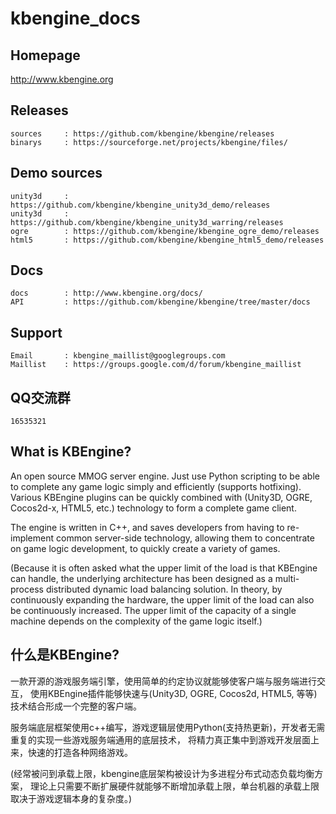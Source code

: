 kbengine_docs
=============

## Homepage
http://www.kbengine.org

## Releases
	sources		: https://github.com/kbengine/kbengine/releases 
	binarys		: https://sourceforge.net/projects/kbengine/files/

## Demo sources
	unity3d		: https://github.com/kbengine/kbengine_unity3d_demo/releases
	unity3d		: https://github.com/kbengine/kbengine_unity3d_warring/releases
	ogre		: https://github.com/kbengine/kbengine_ogre_demo/releases
	html5		: https://github.com/kbengine/kbengine_html5_demo/releases


## Docs
	docs		: http://www.kbengine.org/docs/
	API			: https://github.com/kbengine/kbengine/tree/master/docs
	
## Support
	Email		: kbengine_maillist@googlegroups.com
	Maillist	: https://groups.google.com/d/forum/kbengine_maillist

## QQ交流群
	16535321

## What is KBEngine?
An open source MMOG server engine. 
Just use Python scripting to be able to complete any game logic simply and efficiently (supports hotfixing).
Various KBEngine plugins can be quickly combined with (Unity3D, OGRE, Cocos2d-x, HTML5, etc.) technology to 
form a complete game client.

The engine is written in C++, and saves developers from having to re-implement common server-side 
technology, allowing them to concentrate on game logic development, to quickly create a variety of games.

(Because it is often asked what the upper limit of the load is that KBEngine can handle, the underlying 
architecture has been designed as a multi-process distributed dynamic load balancing solution. In theory, 
by continuously expanding the hardware, the upper limit of the load can also be continuously increased. 
The upper limit of the capacity of a single machine depends on the complexity of the game logic itself.)

## 什么是KBEngine?
一款开源的游戏服务端引擎，使用简单的约定协议就能够使客户端与服务端进行交互，
使用KBEngine插件能够快速与(Unity3D, OGRE, Cocos2d, HTML5, 等等)技术结合形成一个完整的客户端。

服务端底层框架使用c++编写，游戏逻辑层使用Python(支持热更新)，开发者无需重复的实现一些游戏服务端通用的底层技术，
将精力真正集中到游戏开发层面上来，快速的打造各种网络游戏。

(经常被问到承载上限，kbengine底层架构被设计为多进程分布式动态负载均衡方案，
理论上只需要不断扩展硬件就能够不断增加承载上限，单台机器的承载上限取决于游戏逻辑本身的复杂度。)



